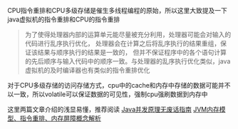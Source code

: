 CPU指令重排和CPU多级存储是催生多线程编程的原始，所以这里大致提及一下java虚拟机的指令重排和CPU的指令重排

> 为了使得处理器内部的运算单元能尽量被充分利用，处理器可能会对输入的代码进行乱序执行优化，
处理器会在计算之后将乱序执行的结果重组，保证该结果与顺序执行的结果是一致的，
但并不保证程序中的各个语句计算的先后顺序与输入代码中的顺序一致。与处理器的乱序执行优化类似，java虚拟机的及时编译器也有类似的指令重排优化

对于CPU多级存储的访问存储方式，cpu中的cache和内存中存储的数据可能并不以一致，所以volatile可以保证数据的可见性，强制cpu强刷数据到内存中

这里两篇文章介绍的浅显易懂，推荐阅读
[Java并发原理无废话指南](https://mp.weixin.qq.com/s?__biz=MzIxMjAzMDA1MQ==&mid=2648945421&idx=1&sn=98b9c1b5fa004ec49d1f9f0484185c38#rd?ref=myread])
[JVM内存模型、指令重排、内存屏障概念解析](http://www.cnblogs.com/chenyangyao/p/5269622.html)

